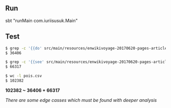 ## Run 
sbt "runMain com.iuriisusuk.Main"

## Test
```sh
$ grep -c '{{do' src/main/resources/enwikivoyage-20170620-pages-articles.xml
$ 36406

$ grep -c '{{see' src/main/resources/enwikivoyage-20170620-pages-articles.xml
$ 66317

$ wc -l pois.csv
$ 102382

```

**102382 ~ 36406 + 66317**

_There are some edge casses which must be found with deeper analysis_
